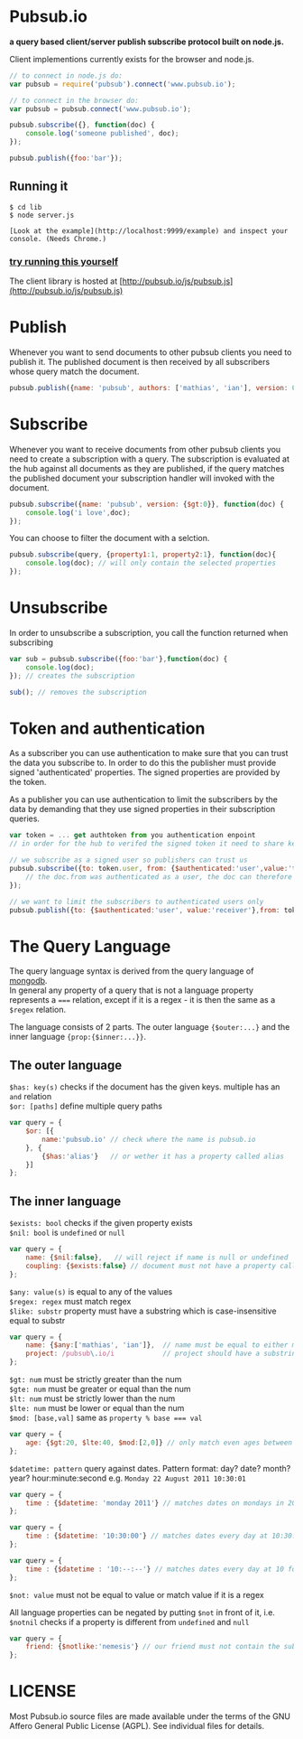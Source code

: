 # Pubsub.io
**a query based client/server publish subscribe protocol built on node.js.**

Client implementions currently exists for the browser and node.js.

```js
// to connect in node.js do:
var pubsub = require('pubsub').connect('www.pubsub.io');

// to connect in the browser do:
var pubsub = pubsub.connect('www.pubsub.io');

pubsub.subscribe({}, function(doc) {
	console.log('someone published', doc);
});

pubsub.publish({foo:'bar'});
```

## Running it

    $ cd lib
    $ node server.js
    
    [Look at the example](http://localhost:9999/example) and inspect your console. (Needs Chrome.)


### [try running this yourself](http://jsconsole.com/?%3Aload%20http%3A%2F%2Fpubsub.io%2Fjs%2Fpubsub.js)

The client library is hosted at [http://pubsub.io/js/pubsub.js](http://pubsub.io/js/pubsub.js)

# Publish

Whenever you want to send documents to other pubsub clients you need to publish it.
The published document is then received by all subscribers whose query match the document.

```js
pubsub.publish({name: 'pubsub', authors: ['mathias', 'ian'], version: 0.1});
```

# Subscribe

Whenever you want to receive documents from other pubsub clients you need to create a subscription with a query.
The subscription is evaluated at the hub against all documents as they are published, if the query matches the published document your subscription handler will invoked with the document.

```js
pubsub.subscribe({name: 'pubsub', version: {$gt:0}}, function(doc) {
	console.log('i love',doc);
});
```

You can choose to filter the document with a selction.
	
```js
pubsub.subscribe(query, {property1:1, property2:1}, function(doc){
	console.log(doc); // will only contain the selected properties
});
```
	
# Unsubscribe

In order to unsubscribe a subscription, you call the function returned when subscribing

```js
var sub = pubsub.subscribe({foo:'bar'},function(doc) {
	console.log(doc);
}); // creates the subscription

sub(); // removes the subscription
```

# Token and authentication

As a subscriber you can use authentication to make sure that you can trust the data you subscribe to. In order to do this the publisher must provide signed 'authenticated' properties. The signed properties are provided by the token.

As a publisher you can use authentication to limit the subscribers by the data by demanding that they use signed properties in their subscription queries.

```js
var token = ... get authtoken from you authentication enpoint
// in order for the hub to verifed the signed token it need to share key with the authentication enpoint

// we subscribe as a signed user so publishers can trust us
pubsub.subscribe({to: token.user, from: {$authenticated:'user',value:'transmitter'}}, function(doc) {
	// the doc.from was authenticated as a user, the doc can therefore be trusted
});

// we want to limit the subscribers to authenticated users only
pubsub.publish({to: {$authenticated:'user', value:'receiver'},from: token.user});
```

# The Query Language

The query language syntax is derived from the query language of [mongodb](http://mongodb.com).  
In general any property of a query that is not a language property represents a `===` relation,
except if it is a regex - it is then the same as a `$regex` relation.

The language consists of 2 parts. The outer language `{$outer:...}` and the inner language `{prop:{$inner:...}}`.

## The outer language
`$has: key(s)` checks if the document has the given keys. multiple has an `and` relation	
`$or: [paths]` define multiple query paths

```js
var query = {
	$or: [{
		name:'pubsub.io' // check where the name is pubsub.io
	}, {
		{$has:'alias'}   // or wether it has a property called alias
	}]
};
```

## The inner language

`$exists: bool`    checks if the given property exists  
`$nil: bool`       is `undefined` or `null`  

```js
var query = {
	name: {$nil:false},   // will reject if name is null or undefined
	coupling: {$exists:false} // document must not have a property called coupling
};
```
	
`$any: value(s)`   is equal to any of the values  
`$regex: regex`    must match regex  
`$like: substr`    property must have a substring which is case-insensitive equal to substr  

```js
var query = {
	name: {$any:['mathias', 'ian']},  // name must be equal to either mathias or ian
	project: /pubsub\.io/i            // project should have a substring pubsub.io in any case
};
```
	
`$gt: num`         must be strictly greater than the num  
`$gte: num`        must be greater or equal than the num  
`$lt: num`         must be strictly lower than the num  
`$lte: num`        must be lower or equal than the num  
`$mod: [base,val]` same as `property % base === val`  

```js
var query = {
	age: {$gt:20, $lte:40, $mod:[2,0]} // only match even ages between 20+ and 40		
};
```

`$datetime: pattern`	query against dates. Pattern format: day? date? month? year? hour:minute:second e.g. `Monday 22 August 2011 10:30:01`

```js
var query = {
	time : {$datetime: 'monday 2011'} // matches dates on mondays in 2011
};

var query = {
	time : {$datetime: '10:30:00'} // matches dates every day at 10:30:00 am 
};

var query = {
	time : {$datetime : '10:--:--'} // matches dates every day at 10 for the entire hour 
};
```

`$not: value`      must not be equal to value or match value if it is a regex  
	
All language properties can be negated by putting `$not` in front of it,
i.e. `$notnil` checks if a property is different from `undefined` and `null`

```js
var query = {
	friend: {$notlike:'nemesis'} // our friend must not contain the substring nemesis
};
```

# LICENSE

Most Pubsub.io source files are made available under the terms of the
GNU Affero General Public License (AGPL).  See individual files for
details.
